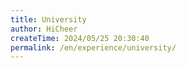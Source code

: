 ```yaml
---
title: University
author: HiCheer
createTime: 2024/05/25 20:30:40
permalink: /en/experience/university/
---
```

